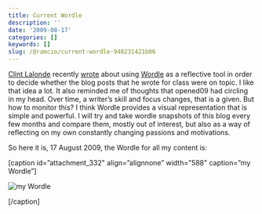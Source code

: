 ```yaml
---
title: Current Wordle
description: ''
date: '2009-08-17'
categories: []
keywords: []
slug: /@ramcio/current-wordle-948231421b06
---
```


[Clint Lalonde](http://clintlalonde.net/ "Clint Lalonde") recently [wrote](http://clintlalonde.net/2009/08/16/wordle-as-a-blog-self-assesment-tool/) about using [Wordle](http://wordle.net/ "Wordle") as a reflective tool in order to decide whether the blog posts that he wrote for class were on topic. I like that idea a lot. It also reminded me of thoughts that opened09 had circling in my head. Over time, a writer’s skill and focus changes, that is a given. But how to monitor this? I think Wordle provides a visual representation that is simple and powerful. I will try and take wordle snapshots of this blog every few months and compare them, mostly out of interest, but also as a way of reflecting on my own constantly changing passions and motivations.

So here it is, 17 August 2009, the Wordle for all my content is:

\[caption id=”attachment\_332" align=”alignnone” width=”588" caption=”my Wordle”\]

![my Wordle](https://cdn-images-1.medium.com/max/800/0*3AgawgM3PLwEE8yl.gif)

\[/caption\]